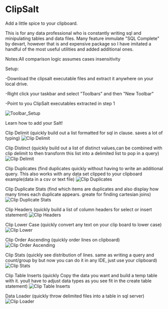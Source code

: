 # ClipSalt
Add a little spice to your clipboard.

This is for any data professional who is constantly writing sql and minipulating tables and data files.
Many feature immulate "SQL Complete" by devart, however that is and expensive package so I have imitated a handful of the most useful utilities and added additional ones.

Notes:All comparison logic assumes cases insensitivity

Setup:

-Download the clipsalt executable files and extract it anywhere on your local drive.

-Right click your taskbar and select "Toolbars" and then "New Toolbar"

-Point to you ClipSalt executables extracted in step 1

![Toolbar_Setup](https://github.com/nickklaskala/ClipSalt/blob/main/Gifs/Toolbar_Setup.jpg)


Learn how to add your Salt!


Clip Delimit (quickly build out a list formatted for sql in clause. saves a lot of typing)
![Clip Delimit](https://github.com/nickklaskala/ClipSalt/blob/main/Gifs/ClipDelimit.gif)


Clip Distinct (quickly build out a list of distinct values,can be combined with clip delimit to then transform this list into a delimited list to pop in a query)
![Clip Delimit](https://github.com/nickklaskala/ClipSalt/blob/main/Gifs/ClipDistinct.gif)


Clip Duplicates (find duplicates quickly without having to write an additional query. This also works with any data set clipped to your clipboard example(data in a csv or text file)
![Clip Duplicates](https://github.com/nickklaskala/ClipSalt/blob/main/Gifs/ClipDuplicates.gif)


Clip Duplicate Stats (find which items are duplicates and also display how many times each duplicate appears. greate for finding cartesian joins)
![Clip Duplicate Stats](https://github.com/nickklaskala/ClipSalt/blob/main/Gifs/ClipDuplicateStats.gif)


Clip Headers (quickly build a list of column headers for select or insert statement)
![Clip Headers](https://github.com/nickklaskala/ClipSalt/blob/main/Gifs/ClipHeaders.gif)


Clip Lower Case (quickly convert any text on your clip board to lower case)
![Clip Lower](https://github.com/nickklaskala/ClipSalt/blob/main/Gifs/ClipLower.gif)


Clip Order Ascending (quickly order lines on clipboard)
![Clip Order Ascending](https://github.com/nickklaskala/ClipSalt/blob/main/Gifs/ClipOrderAsc.gif)


Clip Stats (quickly see distribution of lines. same as writing a query and count/group by but now you can do it in any IDE, just use your clipboard)
![Clip Stats](https://github.com/nickklaskala/ClipSalt/blob/main/Gifs/ClipStats.gif)


Clip Table Inserts (quickly Copy the data you want and build a temp table with it.  youll have to adjust data types as you see fit in the create table statement)
![Clip Table Inserts](https://github.com/nickklaskala/ClipSalt/blob/main/Gifs/ClipTableInserts.gif)


Data Loader (quickly throw delimited files into a table in sql server)
![Clip Loader](https://github.com/nickklaskala/ClipSalt/blob/main/Gifs/DataLoader.gif)